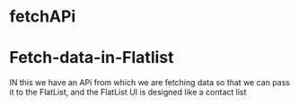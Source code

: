 # fetchAPi
# Fetch-data-in-Flatlist

IN this we have an APi from which we are fetching data so that we can pass it to the FlatList,
and the FlatList UI is designed like a contact list 
